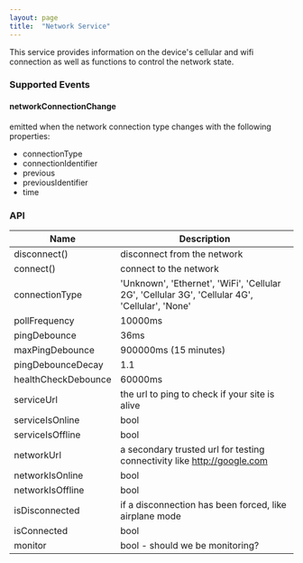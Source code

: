 ```yaml
---
layout: page
title:  "Network Service"
---
```


This service provides information on the device's cellular and wifi connection as well as functions to control the network state.

### Supported Events

#### networkConnectionChange

emitted when the network connection type changes with the following properties:

- connectionType
- connectionIdentifier
- previous
- previousIdentifier
- time

### API

| Name  | Description |
|---------|-------------|
|disconnect()| disconnect from the network|
|connect()| connect to the network|
|connectionType| 'Unknown', 'Ethernet', 'WiFi', 'Cellular 2G', 'Cellular 3G', 'Cellular 4G', 'Cellular', 'None'|
|pollFrequency| 10000ms|
|pingDebounce| 36ms |
|maxPingDebounce| 900000ms (15 minutes) |
|pingDebounceDecay| 1.1|
|healthCheckDebounce| 60000ms|
|serviceUrl| the url to ping to check if your site is alive|
|serviceIsOnline| bool|
|serviceIsOffline| bool|
|networkUrl| a secondary trusted url for testing connectivity like http://google.com|
|networkIsOnline| bool|
|networkIsOffline| bool|
|isDisconnected| if a disconnection has been forced, like airplane mode|
|isConnected| bool|
|monitor| bool - should we be monitoring?|
